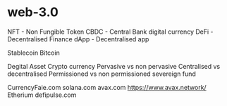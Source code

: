 # web-3.0

NFT - Non Fungible Token
CBDC - Central Bank digital currency
DeFi - Decentralised Finance
dApp - Decentralised app

Stablecoin
Bitcoin

Degital Asset 
Crypto currency
Pervasive vs non pervasive 
Centralised vs decentralised 
Permissioned vs non permissioned 
severeign fund



CurrencyFaie.com
solana.com
avax.com
https://www.avax.network/
Etherium
defipulse.com
